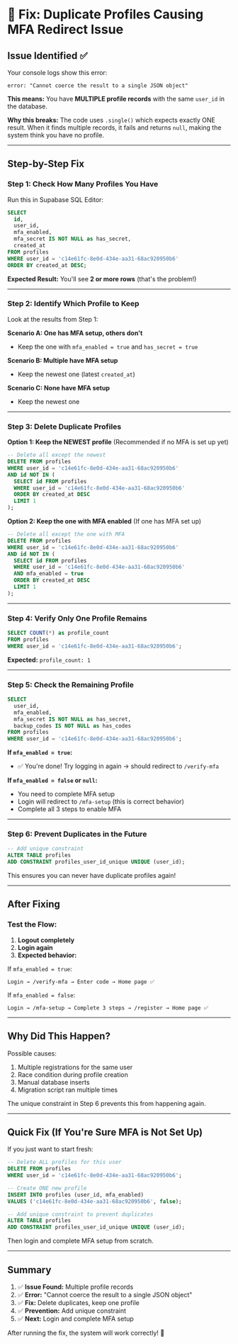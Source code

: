 # 🔧 Fix: Duplicate Profiles Causing MFA Redirect Issue

## Issue Identified ✅

Your console logs show this error:
```
error: "Cannot coerce the result to a single JSON object"
```

**This means:** You have **MULTIPLE profile records** with the same `user_id` in the database.

**Why this breaks:** The code uses `.single()` which expects exactly ONE result. When it finds multiple records, it fails and returns `null`, making the system think you have no profile.

---

## Step-by-Step Fix

### Step 1: Check How Many Profiles You Have

Run this in Supabase SQL Editor:

```sql
SELECT 
  id,
  user_id,
  mfa_enabled,
  mfa_secret IS NOT NULL as has_secret,
  created_at
FROM profiles
WHERE user_id = 'c14e61fc-8e0d-434e-aa31-68ac920950b6'
ORDER BY created_at DESC;
```

**Expected Result:** You'll see **2 or more rows** (that's the problem!)

---

### Step 2: Identify Which Profile to Keep

Look at the results from Step 1:

**Scenario A: One has MFA setup, others don't**
- Keep the one with `mfa_enabled = true` and `has_secret = true`

**Scenario B: Multiple have MFA setup**
- Keep the newest one (latest `created_at`)

**Scenario C: None have MFA setup**
- Keep the newest one

---

### Step 3: Delete Duplicate Profiles

**Option 1: Keep the NEWEST profile** (Recommended if no MFA is set up yet)

```sql
-- Delete all except the newest
DELETE FROM profiles
WHERE user_id = 'c14e61fc-8e0d-434e-aa31-68ac920950b6'
AND id NOT IN (
  SELECT id FROM profiles
  WHERE user_id = 'c14e61fc-8e0d-434e-aa31-68ac920950b6'
  ORDER BY created_at DESC
  LIMIT 1
);
```

**Option 2: Keep the one with MFA enabled** (If one has MFA set up)

```sql
-- Delete all except the one with MFA
DELETE FROM profiles
WHERE user_id = 'c14e61fc-8e0d-434e-aa31-68ac920950b6'
AND id NOT IN (
  SELECT id FROM profiles
  WHERE user_id = 'c14e61fc-8e0d-434e-aa31-68ac920950b6'
  AND mfa_enabled = true
  ORDER BY created_at DESC
  LIMIT 1
);
```

---

### Step 4: Verify Only One Profile Remains

```sql
SELECT COUNT(*) as profile_count
FROM profiles
WHERE user_id = 'c14e61fc-8e0d-434e-aa31-68ac920950b6';
```

**Expected:** `profile_count: 1`

---

### Step 5: Check the Remaining Profile

```sql
SELECT 
  user_id,
  mfa_enabled,
  mfa_secret IS NOT NULL as has_secret,
  backup_codes IS NOT NULL as has_codes
FROM profiles
WHERE user_id = 'c14e61fc-8e0d-434e-aa31-68ac920950b6';
```

**If `mfa_enabled = true`:**
- ✅ You're done! Try logging in again → should redirect to `/verify-mfa`

**If `mfa_enabled = false` or `null`:**
- You need to complete MFA setup
- Login will redirect to `/mfa-setup` (this is correct behavior)
- Complete all 3 steps to enable MFA

---

### Step 6: Prevent Duplicates in the Future

```sql
-- Add unique constraint
ALTER TABLE profiles 
ADD CONSTRAINT profiles_user_id_unique UNIQUE (user_id);
```

This ensures you can never have duplicate profiles again!

---

## After Fixing

### Test the Flow:

1. **Logout completely**
2. **Login again**
3. **Expected behavior:**

If `mfa_enabled = true`:
```
Login → /verify-mfa → Enter code → Home page ✅
```

If `mfa_enabled = false`:
```
Login → /mfa-setup → Complete 3 steps → /register → Home page ✅
```

---

## Why Did This Happen?

Possible causes:
1. Multiple registrations for the same user
2. Race condition during profile creation
3. Manual database inserts
4. Migration script ran multiple times

The unique constraint in Step 6 prevents this from happening again.

---

## Quick Fix (If You're Sure MFA is Not Set Up)

If you just want to start fresh:

```sql
-- Delete ALL profiles for this user
DELETE FROM profiles
WHERE user_id = 'c14e61fc-8e0d-434e-aa31-68ac920950b6';

-- Create ONE new profile
INSERT INTO profiles (user_id, mfa_enabled)
VALUES ('c14e61fc-8e0d-434e-aa31-68ac920950b6', false);

-- Add unique constraint to prevent duplicates
ALTER TABLE profiles 
ADD CONSTRAINT profiles_user_id_unique UNIQUE (user_id);
```

Then login and complete MFA setup from scratch.

---

## Summary

1. ✅ **Issue Found:** Multiple profile records
2. ✅ **Error:** "Cannot coerce the result to a single JSON object"
3. ✅ **Fix:** Delete duplicates, keep one profile
4. ✅ **Prevention:** Add unique constraint
5. ✅ **Next:** Login and complete MFA setup

After running the fix, the system will work correctly! 🎉



